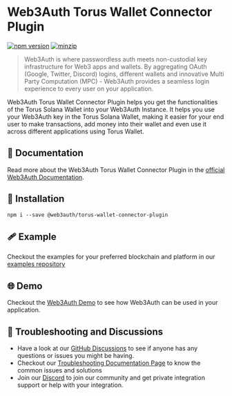 # Web3Auth Torus Wallet Connector Plugin

[![npm version](https://img.shields.io/npm/v/@web3auth/torus-wallet-connector-plugin?label=%22%22)](https://www.npmjs.com/package/@web3auth/torus-wallet-connector-plugin/v/latest)
[![minzip](https://img.shields.io/bundlephobia/minzip/@web3auth/torus-wallet-connector-plugin?label=%22%22)](https://bundlephobia.com/result?p=@web3auth/torus-wallet-connector-plugin@latest)

> Web3Auth is where passwordless auth meets non-custodial key infrastructure for Web3 apps and wallets. By aggregating OAuth (Google, Twitter, Discord) logins, different wallets and innovative Multi Party Computation (MPC) - Web3Auth provides a seamless login experience to every user on your application.

Web3Auth Torus Wallet Connector Plugin helps you get the functionalities of the Torus Solana Wallet into your Web3Auth Instance. It helps you use your Web3Auth key in the Torus Solana Wallet, making it easier for your end user to make transactions, add money into their wallet and even use it across different applications using Torus Wallet.

## 📖 Documentation

Read more about the Web3Auth Torus Wallet Connector Plugin in the [official Web3Auth Documentation](https://web3auth.io/docs/sdk/web/plugins/torus-wallet).

## 🔗 Installation

```shell
npm i --save @web3auth/torus-wallet-connector-plugin
```

## 🩹 Example

Checkout the examples for your preferred blockchain and platform in our [examples repository](https://github.com/Web3Auth/examples/)

## 🌐 Demo

Checkout the [Web3Auth Demo](https://demo-app.web3auth.io/) to see how Web3Auth can be used in your application.

## 💬 Troubleshooting and Discussions

- Have a look at our [GitHub Discussions](https://github.com/Web3Auth/Web3Auth/discussions?discussions_q=sort%3Atop) to see if anyone has any questions or issues you might be having.
- Checkout our [Troubleshooting Documentation Page](https://web3auth.io/docs/troubleshooting) to know the common issues and solutions
- Join our [Discord](https://discord.gg/web3auth) to join our community and get private integration support or help with your integration.
